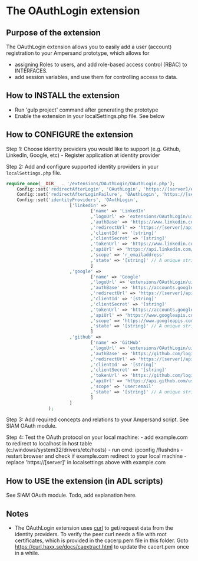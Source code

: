 # The OAuthLogin extension

## Purpose of the extension
The OAuthLogin extension allows you to easily add a user (account) registration to your Ampersand prototype, which allows for 
* assigning Roles to users, and add role-based access control (RBAC) to INTERFACES.
* add session variables, and use them for controlling access to data.

## How to INSTALL the extension
* Run 'gulp project' command after generating the prototype
* Enable the extension in your localSettings.php file. See below

## How to CONFIGURE the extension
Step 1: Choose identity providers you would like to support (e.g. Github, LinkedIn, Google, etc)
    - Register application at identity provider

Step 2: Add and configure supported identity providers in your `localSettings.php` file.
```php
require_once(__DIR__ . '/extensions/OAuthLogin/OAuthLogin.php');
    Config::set('redirectAfterLogin', 'OAuthLogin', 'https://[server]/#/');
    Config::set('redirectAfterLoginFailure', 'OAuthLogin', 'https://[server]/#/');
    Config::set('identityProviders', 'OAuthLogin', 
                        ['linkedin' => 
                                ['name' => 'LinkedIn'
                                ,'logoUrl' => 'extensions/OAuthLogin/ui/images/logo-linkedin.png'
                                ,'authBase' => 'https://www.linkedin.com/uas/oauth2/authorization'
                                ,'redirectUrl' => 'https://[server]/api/v1/oauthlogin/callback/linkedin'
                                ,'clientId' => '[string]'
                                ,'clientSecret' => '[string]'
                                ,'tokenUrl' => 'https://www.linkedin.com/uas/oauth2/accessToken'
                                ,'apiUrl' => 'https://api.linkedin.com/v1/people/~:(emailAddress)?format=json'
                                ,'scope' => 'r_emailaddress'
                                ,'state' => '[string]' // A unique string value of your choice that is hard to guess. Used to prevent CSRF
                                ]
                        ,'google' => 
                                ['name' => 'Google'
                                ,'logoUrl' => 'extensions/OAuthLogin/ui/images/logo-google.png'
                                ,'authBase' => 'https://accounts.google.com/o/oauth2/auth'
                                ,'redirectUrl' => 'https://[server]/api/v1/oauthlogin/callback/google'
                                ,'clientId' => '[string]'
                                ,'clientSecret' => '[string]'
                                ,'tokenUrl' => 'https://accounts.google.com/o/oauth2/token'
                                ,'apiUrl' => 'https://www.googleapis.com/userinfo/v2/me'
                                ,'scope' => 'https://www.googleapis.com/auth/userinfo.email'
                                ,'state' => '[string]' // A unique string value of your choice that is hard to guess. Used to prevent CSRF
                                ]
                        ,'github' =>
                                ['name' => 'GitHub'
                                ,'logoUrl' => 'extensions/OAuthLogin/ui/images/logo-github.png'
                                ,'authBase' => 'https://github.com/login/oauth/authorize'
                                ,'redirectUrl' => 'https://[server]/api/v1/oauthlogin/callback/github'
                                ,'clientId' => '[string]'
                                ,'clientSecret' => '[string]'
                                ,'tokenUrl' => 'https://github.com/login/oauth/access_token'
                                ,'apiUrl' => 'https://api.github.com/user/emails'
                                ,'scope' => 'user:email'
                                ,'state' => '[string]' // A unique string value of your choice that is hard to guess. Used to prevent CSRF
                                ]
                        ]
                );
```
Step 3: Add required concepts and relations to your Ampersand script. See SIAM OAuth module.

Step 4: Test the OAuth protocol on your local machine:
    - add example.com to redirect to localhost in host table (c:/windows/system32/drivers/etc/hosts)
    - run cmd: ipconfig /flushdns
    - restart browser and check if example.com redirect to your local machine
    - replace 'https://[server]' in localsettings above with example.com

## How to USE the extension (in ADL scripts)
See SIAM OAuth module. Todo, add explanation here.

## Notes
* The OAuthLogin extension uses [curl](http://php.net/manual/en/book.curl.php) to get/request data from the identity providers. To verify the peer curl needs a file with root certificates, which is provided in the cacerp.pem file in this folder. Goto https://curl.haxx.se/docs/caextract.html to update the cacert.pem once in a while.